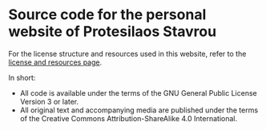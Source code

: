# Source code for the personal website of Protesilaos Stavrou

For the license structure and resources used in this website, refer to
the [license and resources page](https://protesilaos.com/license).

In short:

* All code is available under the terms of the GNU General Public
  License Version 3 or later.
* All original text and accompanying media are published under the
  terms of the Creative Commons Attribution-ShareAlike 4.0
  International.

